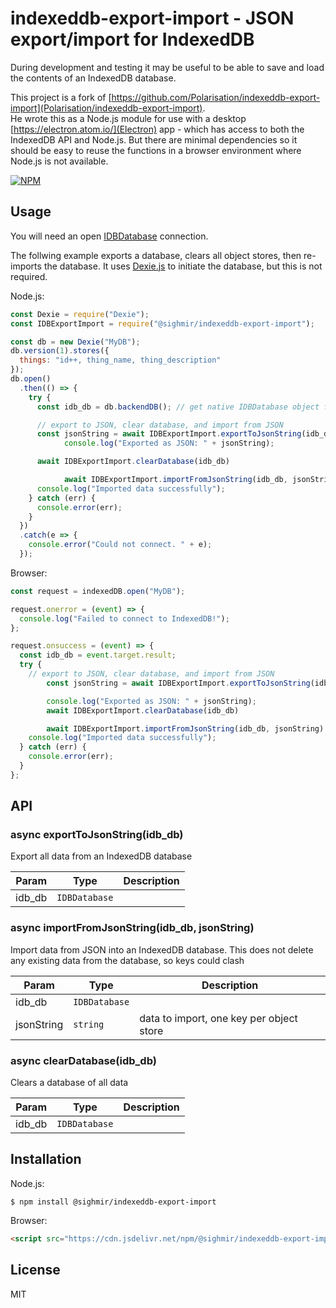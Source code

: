# indexeddb-export-import - JSON export/import for IndexedDB

During development and testing it may be useful to be able to save and load the contents of an IndexedDB database.

This project is a fork of [https://github.com/Polarisation/indexeddb-export-import](Polarisation/indexeddb-export-import).  
He wrote this as a Node.js module for use with a desktop [https://electron.atom.io/](Electron) app - which has access to both the IndexedDB API and Node.js. But there are minimal dependencies so it should be easy to reuse the functions in a browser environment where Node.js is not available.

[![NPM](https://nodei.co/npm/@sighmir/indexeddb-export-import.png?downloads=true&downloadRank=true&stars=true)](https://nodei.co/npm/@sighmir/indexeddb-export-import/)

## Usage

You will need an open [IDBDatabase](https://developer.mozilla.org/en-US/docs/Web/API/IDBDatabase) connection.

The follwing example exports a database, clears all object stores, then re-imports the database. It uses [Dexie.js](https://github.com/dfahlander/Dexie.js) to initiate the database, but this is not required.

Node.js:

```js
const Dexie = require("Dexie");
const IDBExportImport = require("@sighmir/indexeddb-export-import");

const db = new Dexie("MyDB");
db.version(1).stores({
  things: "id++, thing_name, thing_description"
});
db.open()
  .then(() => {
    try {
      const idb_db = db.backendDB(); // get native IDBDatabase object from Dexie wrapper

      // export to JSON, clear database, and import from JSON
      const jsonString = await IDBExportImport.exportToJsonString(idb_db)
			console.log("Exported as JSON: " + jsonString);

      await IDBExportImport.clearDatabase(idb_db)

			await IDBExportImport.importFromJsonString(idb_db, jsonString)
      console.log("Imported data successfully");
    } catch (err) {
      console.error(err);
    }
  })
  .catch(e => {
    console.error("Could not connect. " + e);
  });
```

Browser:

```js
const request = indexedDB.open("MyDB");

request.onerror = (event) => {
  console.log("Failed to connect to IndexedDB!");
};

request.onsuccess = (event) => {
  const idb_db = event.target.result;
  try {
    // export to JSON, clear database, and import from JSON
		const jsonString = await IDBExportImport.exportToJsonString(idb_db)

		console.log("Exported as JSON: " + jsonString);
		await IDBExportImport.clearDatabase(idb_db)

		await IDBExportImport.importFromJsonString(idb_db, jsonString)
    console.log("Imported data successfully");
  } catch (err) {
    console.error(err);
  }
};
```

## API

### async exportToJsonString(idb_db)

Export all data from an IndexedDB database

| Param  | Type                     | Description |
| ------ | ------------------------ | ----------- |
| idb_db | <code>IDBDatabase</code> |             |

<a name="importFromJsonString"></a>

### async importFromJsonString(idb_db, jsonString)

Import data from JSON into an IndexedDB database. This does not delete any existing data from the database, so keys could clash

| Param      | Type                     | Description                              |
| ---------- | ------------------------ | ---------------------------------------- |
| idb_db     | <code>IDBDatabase</code> |                                          |
| jsonString | <code>string</code>      | data to import, one key per object store |

<a name="clearDatabase"></a>

### async clearDatabase(idb_db)

Clears a database of all data

| Param  | Type                     | Description |
| ------ | ------------------------ | ----------- |
| idb_db | <code>IDBDatabase</code> |             |

## Installation

Node.js:

```
$ npm install @sighmir/indexeddb-export-import
```

Browser:

```html
<script src="https://cdn.jsdelivr.net/npm/@sighmir/indexeddb-export-import/index.js"></script>
```

## License

MIT
